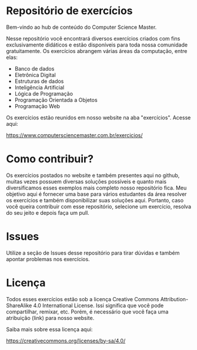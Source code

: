 # Repositório de exercícios

Bem-vindo ao hub de conteúdo do Computer Science Master. 

Nesse repositório você encontrará diversos exercícios criados com fins exclusivamente didáticos e estão disponíveis para toda nossa comunidade gratuitamente. Os exercícios abrangem várias áreas da computação, entre elas:

- Banco de dados
- Eletrônica Digital
- Estruturas de dados
- Inteligência Artificial 
- Lógica de Programação
- Programação Orientada a Objetos
- Programação Web


Os exercícios estão reunidos em nosso website na aba "exercícios". Acesse aqui:

https://www.computersciencemaster.com.br/exercicios/


# Como contribuir?

Os exercícios postados no website e também presentes aqui no github, muitas vezes possuem diversas soluções possíveis e quanto mais diversificamos esses exemplos mais completo nosso repositório fica. Meu objetivo aqui é fornecer uma base para vários estudantes da área resolver os exercícios e também disponibilizar suas soluções aqui. Portanto, caso você queira contribuir com esse repositório, selecione um exercício, resolva do seu jeito e depois faça um pull. 

# Issues

Utilize a seção de Issues desse repositório para tirar dúvidas e também apontar problemas nos exercícios.

# Licença 

Todos esses exercícios estão sob a licença Creative Commons Attribution-ShareAlike 4.0 International License. Issi significa que você pode compartilhar, remixar, etc. Porém, é necessário que você faça uma atribuição (link) para nosso website.

Saiba mais sobre essa licença aqui:

https://creativecommons.org/licenses/by-sa/4.0/

